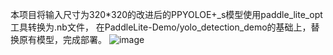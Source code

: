 本项目将输入尺寸为320*320的改进后的PPYOLOE+_s模型使用paddle_lite_opt工具转换为.nb文件，
在PaddleLite-Demo/yolo_detection_demo的基础上，替换原有模型，完成部署。
![image](https://github.com/BinLiu2015/PaddlePaddle/tree/paddlelite/image/result.jpg)
